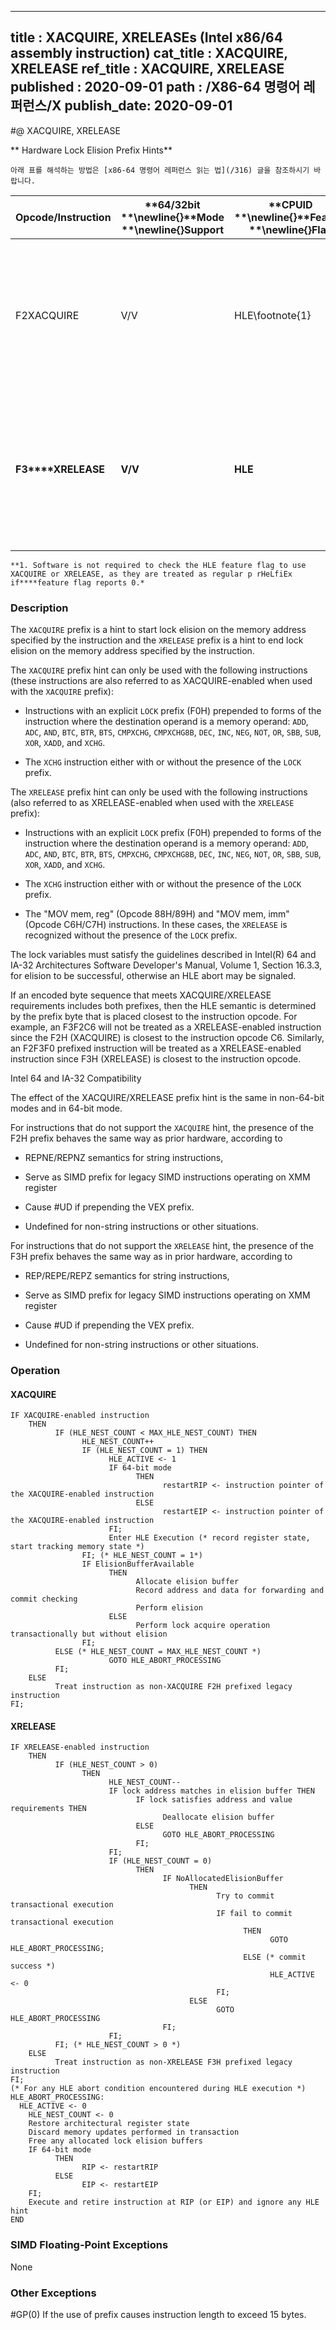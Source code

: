 ----------------------------
title : XACQUIRE, XRELEASEs (Intel x86/64 assembly instruction)
cat_title : XACQUIRE, XRELEASE
ref_title : XACQUIRE, XRELEASE
published : 2020-09-01
path : /X86-64 명령어 레퍼런스/X
publish_date: 2020-09-01
----------------------------


#@ XACQUIRE, XRELEASE

** Hardware Lock Elision Prefix Hints**

```lec-info
아래 표를 해석하는 방법은 [x86-64 명령어 레퍼런스 읽는 법](/316) 글을 참조하시기 바랍니다.
```

|**Opcode/Instruction**|**64/32bit **\newline{}**Mode **\newline{}**Support**|**CPUID **\newline{}**Feature **\newline{}**Flag**|**Description**|
|----------------------|-----------------------------------------------------|--------------------------------------------------|---------------|
|F2XACQUIRE|V/V|HLE\footnote{1}|**A hint used with an "XACQUIRE-eanbled" instruction to start lock ****elision on the instruction memory operand address.**|
|**F3****XRELEASE**|**V/V**|**HLE**|**A hint used with an "XRELEAES-enabled" instruction to end lock ****elision on the instruction memory operand address.**|
|||||

```note
**1. Software is not required to check the HLE feature flag to use XACQUIRE or XRELEASE, as they are treated as regular p rHeLfiEx if****feature flag reports 0.*
```
### Description


The `XACQUIRE` prefix is a hint to start lock elision on the memory address specified by the instruction and the `XRELEASE` prefix is a hint to end lock elision on the memory address specified by the instruction.

The `XACQUIRE` prefix hint can only be used with the following instructions (these instructions are also referred to as XACQUIRE-enabled when used with the `XACQUIRE` prefix):

*  Instructions with an explicit `LOCK` prefix (F0H) prepended to forms of the instruction where the destination operand is a memory operand: `ADD`, `ADC`, `AND`, `BTC`, `BTR`, `BTS`, `CMPXCHG`, `CMPXCHG8B`, `DEC`, `INC`, `NEG`, `NOT`, `OR`, `SBB`, `SUB`, `XOR`, `XADD`, and `XCHG`. 

*  The `XCHG` instruction either with or without the presence of the `LOCK` prefix. 

The `XRELEASE` prefix hint can only be used with the following instructions (also referred to as XRELEASE-enabled when used with the `XRELEASE` prefix):

*  Instructions with an explicit `LOCK` prefix (F0H) prepended to forms of the instruction where the destination operand is a memory operand: `ADD`, `ADC`, `AND`, `BTC`, `BTR`, `BTS`, `CMPXCHG`, `CMPXCHG8B`, `DEC`, `INC`, `NEG`, `NOT`, `OR`, `SBB`, `SUB`, `XOR`, `XADD`, and `XCHG`. 

*  The `XCHG` instruction either with or without the presence of the `LOCK` prefix. 

*  The "MOV mem, reg" (Opcode 88H/89H) and "MOV mem, imm" (Opcode C6H/C7H) instructions. In these cases, the `XRELEASE` is recognized without the presence of the `LOCK` prefix.

The lock variables must satisfy the guidelines described in Intel(R) 64 and IA-32 Architectures Software Developer's Manual, Volume 1, Section 16.3.3, for elision to be successful, otherwise an HLE abort may be signaled.

If an encoded byte sequence that meets XACQUIRE/XRELEASE requirements includes both prefixes, then the HLE semantic is determined by the prefix byte that is placed closest to the instruction opcode. For example, an F3F2C6 will not be treated as a XRELEASE-enabled instruction since the F2H (XACQUIRE) is closest to the instruction opcode C6. Similarly, an F2F3F0 prefixed instruction will be treated as a XRELEASE-enabled instruction since F3H (XRELEASE) is closest to the instruction opcode.



Intel 64 and IA-32 Compatibility

The effect of the XACQUIRE/XRELEASE prefix hint is the same in non-64-bit modes and in 64-bit mode.

For instructions that do not support the `XACQUIRE` hint, the presence of the F2H  prefix behaves the same way as prior hardware, according to

*  REPNE/REPNZ semantics for string instructions,

*  Serve as SIMD prefix for legacy SIMD instructions operating on XMM register

*  Cause #UD if prepending the VEX prefix.

*  Undefined for non-string instructions or other situations.

For instructions that do not support the `XRELEASE` hint, the presence of the F3H prefix behaves the same way as in prior hardware, according to

*  REP/REPE/REPZ semantics for string instructions,

*  Serve as SIMD prefix for legacy SIMD instructions operating on XMM register

*  Cause #UD if prepending the VEX prefix.

*  Undefined for non-string instructions or other situations.


### Operation
#### XACQUIRE
```info-verb
IF XACQUIRE-enabled instruction
    THEN
          IF (HLE_NEST_COUNT < MAX_HLE_NEST_COUNT) THEN
                HLE_NEST_COUNT++
                IF (HLE_NEST_COUNT = 1) THEN
                      HLE_ACTIVE <- 1
                      IF 64-bit mode
                            THEN 
                                  restartRIP <- instruction pointer of the XACQUIRE-enabled instruction
                            ELSE
                                  restartEIP <- instruction pointer of the XACQUIRE-enabled instruction
                      FI;
                      Enter HLE Execution (* record register state, start tracking memory state *)
                FI; (* HLE_NEST_COUNT = 1*)
                IF ElisionBufferAvailable 
                      THEN
                            Allocate elision buffer
                            Record address and data for forwarding and commit checking
                            Perform elision
                      ELSE 
                            Perform lock acquire operation transactionally but without elision
                FI;
          ELSE (* HLE_NEST_COUNT = MAX_HLE_NEST_COUNT *)
                      GOTO HLE_ABORT_PROCESSING
          FI;
    ELSE
          Treat instruction as non-XACQUIRE F2H prefixed legacy instruction
FI;
```
#### XRELEASE
```info-verb
IF XRELEASE-enabled instruction 
    THEN
          IF (HLE_NEST_COUNT > 0) 
                THEN
                      HLE_NEST_COUNT--
                      IF lock address matches in elision buffer THEN
                            IF lock satisfies address and value requirements THEN
                                  Deallocate elision buffer
                            ELSE
                                  GOTO HLE_ABORT_PROCESSING
                            FI;
                      FI;
                      IF (HLE_NEST_COUNT = 0) 
                            THEN
                                  IF NoAllocatedElisionBuffer 
                                        THEN
                                              Try to commit transactional execution
                                              IF fail to commit transactional execution 
                                                    THEN
                                                          GOTO HLE_ABORT_PROCESSING;
                                                    ELSE (* commit success *)
                                                          HLE_ACTIVE <- 0
                                              FI;
                                        ELSE
                                              GOTO HLE_ABORT_PROCESSING
                                  FI;
                      FI;
          FI; (* HLE_NEST_COUNT > 0 *)
    ELSE 
          Treat instruction as non-XRELEASE F3H prefixed legacy instruction
FI;
(* For any HLE abort condition encountered during HLE execution *)
HLE_ABORT_PROCESSING:
  HLE_ACTIVE <- 0
    HLE_NEST_COUNT <- 0
    Restore architectural register state
    Discard memory updates performed in transaction
    Free any allocated lock elision buffers
    IF 64-bit mode
          THEN 
                RIP <- restartRIP
          ELSE
                EIP <- restartEIP
    FI;
    Execute and retire instruction at RIP (or EIP) and ignore any HLE hint
END
```
### SIMD Floating-Point Exceptions


None

### Other Exceptions


#GP(0) If the use of prefix causes instruction length to exceed 15 bytes.

